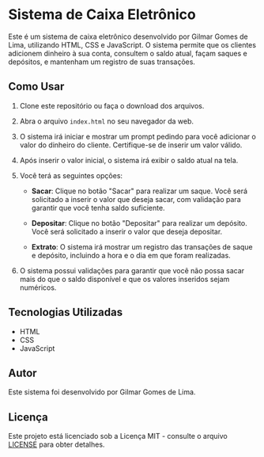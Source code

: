 # Sistema de Caixa Eletrônico

Este é um sistema de caixa eletrônico desenvolvido por Gilmar Gomes de Lima, utilizando HTML, CSS e JavaScript. O sistema permite que os clientes adicionem dinheiro à sua conta, consultem o saldo atual, façam saques e depósitos, e mantenham um registro de suas transações.

## Como Usar

1. Clone este repositório ou faça o download dos arquivos.

2. Abra o arquivo `index.html` no seu navegador da web.

3. O sistema irá iniciar e mostrar um prompt pedindo para você adicionar o valor do dinheiro do cliente. Certifique-se de inserir um valor válido.

4. Após inserir o valor inicial, o sistema irá exibir o saldo atual na tela.

5. Você terá as seguintes opções:

   - **Sacar**: Clique no botão "Sacar" para realizar um saque. Você será solicitado a inserir o valor que deseja sacar, com validação para garantir que você tenha saldo suficiente.

   - **Depositar**: Clique no botão "Depositar" para realizar um depósito. Você será solicitado a inserir o valor que deseja depositar.

   - **Extrato**: O sistema irá mostrar um registro das transações de saque e depósito, incluindo a hora e o dia em que foram realizadas.

6. O sistema possui validações para garantir que você não possa sacar mais do que o saldo disponível e que os valores inseridos sejam numéricos.

## Tecnologias Utilizadas

- HTML
- CSS
- JavaScript

## Autor

Este sistema foi desenvolvido por Gilmar Gomes de Lima.

## Licença

Este projeto está licenciado sob a Licença MIT - consulte o arquivo [LICENSE](LICENSE) para obter detalhes.
